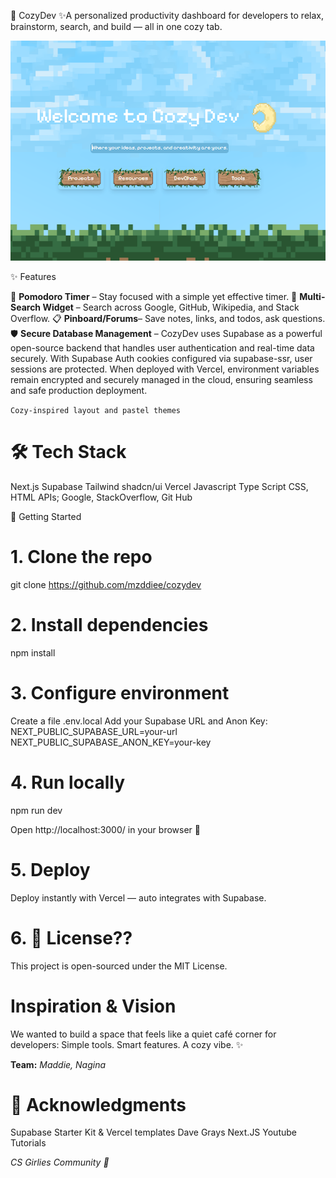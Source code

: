 🌸 CozyDev
✨A personalized productivity dashboard for developers to relax, brainstorm, search, and build — all in one cozy tab.

![alt text](Base.png)

✨ Features

🧠 **Pomodoro Timer** – Stay focused with a simple yet effective timer.
🔎 **Multi-Search Widget** – Search across Google, GitHub, Wikipedia, and Stack Overflow.
📋 **Pinboard/Forums**– Save notes, links, and todos, ask questions.
🛡️ **Secure Database Management** – CozyDev uses Supabase as a powerful open-source backend that handles user authentication and real-time data securely. With Supabase Auth cookies configured via supabase-ssr, user sessions are protected. When deployed with Vercel, environment variables remain encrypted and securely managed in the cloud, ensuring seamless and safe production deployment.

`` Cozy-inspired layout and pastel themes ``

# 🛠️ Tech Stack
Next.js
Supabase
Tailwind
shadcn/ui
Vercel
Javascript
Type Script
CSS, HTML 
APIs; Google, StackOverflow, Git Hub 

🚀 Getting Started

# 1. Clone the repo
git clone https://github.com/mzddiee/cozydev
 
# 2. Install dependencies
npm install

# 3. Configure environment
Create a file .env.local
Add your Supabase URL and Anon Key:
NEXT_PUBLIC_SUPABASE_URL=your-url
NEXT_PUBLIC_SUPABASE_ANON_KEY=your-key

# 4. Run locally
npm run dev

Open http://localhost:3000/ in your browser 🎉

# 5. Deploy
Deploy instantly with Vercel — auto integrates with Supabase.

# 6.  📄 License??
This project is open-sourced under the MIT License.

# Inspiration & Vision
We wanted to build a space that feels like a quiet café corner for developers:
 Simple tools. Smart features. A cozy vibe. ✨

__Team:__ 
*Maddie, Nagina*

# 🙌 Acknowledgments
Supabase Starter Kit & Vercel templates
Dave Grays Next.JS Youtube Tutorials

*CS Girlies Community  💛*